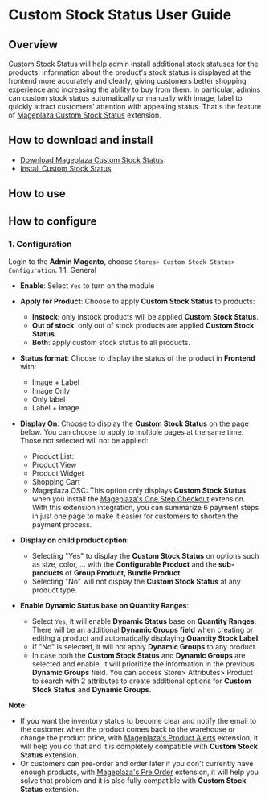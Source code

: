 # Custom Stock Status User Guide

## Overview


Custom Stock Status will help admin install additional stock statuses for the products. Information about the product's stock status is displayed at the frontend more accurately and clearly, giving customers better shopping experience and increasing the ability to buy from them. In particular, admins can custom stock status automatically or manually with image, label to quickly attract customers' attention with appealing status. That's the feature of [Mageplaza Custom Stock Status](https://www.mageplaza.com/magento-2-custom-stock-status/) extension.

## How to download and install 

- [Download Mageplaza Custom Stock Status](https://www.mageplaza.com/magento-2-custom-stock-status/)
- [Install Custom Stock Status](https://www.mageplaza.com/install-magento-2-extension/)

## How to use


## How to configure

### 1. Configuration

Login to the **Admin Magento**, choose `Stores> Custom Stock Status> Configuration`.
1.1. General

- **Enable**: Select `Yes` to turn on the module
- **Apply for Product**: Choose to apply **Custom Stock Status** to products:
  - **Instock**: only instock products will be applied **Custom Stock Status**.
  - **Out of stock**: only out of stock products are applied **Custom Stock Status**.
  - **Both**: apply custom stock status to all products.
- **Status format**: Choose to display the status of the product in **Frontend** with:
  - Image + Label
  - Image Only
  - Only label
  - Label + Image
- **Display On**: Choose to display the **Custom Stock Status** on the page below. You can choose to apply to multiple pages at the same time. Those not selected will not be applied:
  - Product List:
  - Product View
  - Product Widget
  - Shopping Cart
  - Mageplaza OSC: This option only displays **Custom Stock Status** when you install the [Mageplaza's One Step Checkout](https://www.mageplaza.com/magento-2-one-step-checkout-extension/) extension. With this extension integration, you can summarize 6 payment steps in just one page to make it easier for customers to shorten the payment process.
  
  
- **Display on child product option**:
  - Selecting "Yes" to display the **Custom Stock Status** on options such as size, color, ... with the **Configurable Product** and the **sub-products** of **Group Product, Bundle Product**.
  - Selecting "No" will not display the **Custom Stock Status** at any product type.
- **Enable Dynamic Status base on Quantity Ranges**:
  - Select `Yes`, it will enable **Dynamic Status** base on **Quantity Ranges**. There will be an additional **Dynamic Groups field** when creating or editing a product and automatically displaying **Quantity Stock Label**.
  - If "No" is selected, it will not apply **Dynamic Groups** to any product.
  - In case both the **Custom Stock Status** and **Dynamic Groups** are selected and enable, it will prioritize the information in the previous **Dynamic Groups** field. You can access  Store> Attributes> Product` to search with 2 attributes to create additional options for **Custom Stock Status** and **Dynamic Groups**.
  
**Note**:
- If you want the inventory status to become clear and notify the email to the customer when the product comes back to the warehouse or change the product price, with [Mageplaza's Product Alerts](https://www.mageplaza.com/magento-2-product-alerts/) extension, it will help you do that and it is completely compatible with **Custom Stock Status** extension.
- Or customers can pre-order and order later if you don't currently have enough products, with [Mageplaza's Pre Order](https://www.mageplaza.com/magento-2-pre-order/) extension, it will help you solve that problem and it is also fully compatible with **Custom Stock Status** extension.
